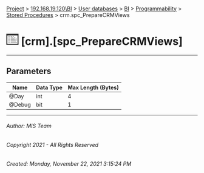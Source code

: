 #### 

[Project](../../../../../index.md) > [192.168.19.120\\BI](../../../../index.md) > [User databases](../../../index.md) > [BI](../../index.md) > [Programmability](../index.md) > [Stored Procedures](Stored_Procedures.md) > crm.spc_PrepareCRMViews

# ![Stored Procedures](../../../../../Images/StoredProcedure32.png) [crm].[spc_PrepareCRMViews]

---

## <a name="#parameters"></a>Parameters

| Name | Data Type | Max Length (Bytes) |
|---|---|---|
| @Day | int | 4 |
| @Debug | bit | 1 |


---

###### Author:  MIS Team

###### Copyright 2021 - All Rights Reserved

###### Created: Monday, November 22, 2021 3:15:24 PM

